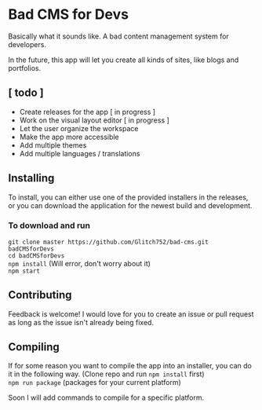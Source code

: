 # Bad CMS for Devs

Basically what it sounds like. A bad content management system for developers.  
  
In the future, this app will let you create all kinds of sites, like blogs and portfolios.

## [ todo ]
- Create releases for the app [ in progress ]
- Work on the visual layout editor [ in progress ]
- Let the user organize the workspace
- Make the app more accessible
- Add multiple themes
- Add multiple languages / translations

## Installing

To install, you can either use one of the provided installers in the releases, or you can download the application for the newest build and development.
### To download and run
`git clone master https://github.com/Glitch752/bad-cms.git badCMSforDevs`  
`cd badCMSforDevs`  
`npm install` (Will error, don't worry about it)  
`npm start`

## Contributing

Feedback is welcome! I would love for you to create an issue or pull request as long as the issue isn't already being fixed.  

## Compiling

If for some reason you want to compile the app into an installer, you can do it in the following way.
(Clone repo and run `npm install` first)  
`npm run package` (packages for your current platform)  

Soon I will add commands to compile for a specific platform.
